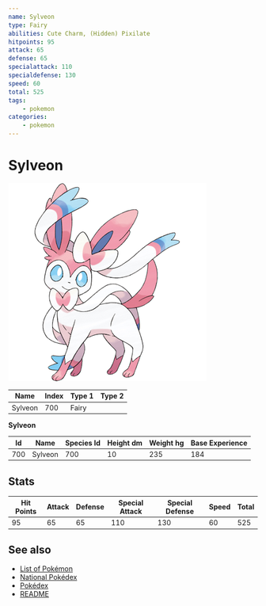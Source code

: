 ```yaml
---
name: Sylveon
type: Fairy
abilities: Cute Charm, (Hidden) Pixilate
hitpoints: 95
attack: 65
defense: 65
specialattack: 110
specialdefense: 130
speed: 60
total: 525
tags:
    - pokemon
categories:
    - pokemon
---
```


# Sylveon


![Sylveon](images/700.png)

| **Name** | **Index** | **Type 1** | **Type 2** |
|----|----|----|----|
| Sylveon | 700 | Fairy  |  |

**Sylveon** 




| **Id** | **Name** | **Species Id** | **Height dm** | **Weight hg** | **Base Experience** |
|--------|----------|----------------|------------|------------|---------------------|
| 700 | Sylveon | 700 | 10 | 235 | 184 |



## Stats

| **Hit Points** | **Attack** | **Defense** | **Special Attack** | **Special Defense** | **Speed** | **Total** |
|----------------|------------|-------------|--------------------|---------------------|-----------|-----------|
| 95 | 65 | 65 | 110 | 130 | 60 | 525 |

## See also

- [List of Pokémon](../pokemon.md)
- [National Pokédex](../national_pokedex.md)
- [Pokédex](../pokedex.md)
- [README](../README.md)
